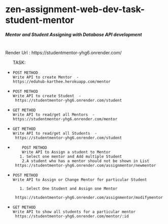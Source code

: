 # zen-assignment-web-dev-task-student-mentor

<h5>Mentor and Student Assigning with Database API development</h5>
<br>
Render Url : https://studentmentor-yhg6.onrender.com/
<br>

<ul>
TASK: 
<li>
    
    POST METHOD
    Write API to create Mentor  -  
    https://eduhub-karthee.herokuapp.com/mentor
    
    
</li>
<li>
    
    POST METHOD
    Write API to create Student  - 
     https://studentmentor-yhg6.onrender.com/student
    
    
</li>
    <li>
    
    GET METHOD
    Write API to read/get all Mentors  -  
    https://studentmentor-yhg6.onrender.com/mentor
    
    
</li>
<li>
    
    GET METHOD
    Write API to read/get all Students  - 
     https://studentmentor-yhg6.onrender.com/student
    
    
</li>
<li>
        
        POST METHOD
        Write API to Assign a student to Mentor
       1. Select one mentor and Add multiple Student 
        2.A student who has a mentor should not be shown in List
     https://studentmentor-yhg6.onrender.com/assignmentor/newmentor
    
   
</li>
<li>
   
    POST METHOD
    Write API to Assign or Change Mentor for particular Student
        
       1. Select One Student and Assign one Mentor
       
     https://studentmentor-yhg6.onrender.com/assignmentor/modifymentor
    
</li>
<li>
    
    GET METHOD
    Write API to show all students for a particular mentor
     https://studentmentor-yhg6.onrender.com/mentor/:id
    
</li>

</ul>
